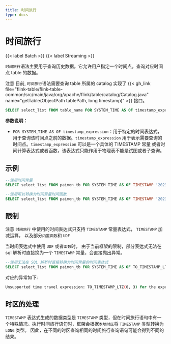 ```yaml
---
title: 时间旅行
type: docs
---
```

<!--
Licensed to the Apache Software Foundation (ASF) under one
or more contributor license agreements.  See the NOTICE file
distributed with this work for additional information
regarding copyright ownership.  The ASF licenses this file
to you under the Apache License, Version 2.0 (the
"License"); you may not use this file except in compliance
with the License.  You may obtain a copy of the License at

  http://www.apache.org/licenses/LICENSE-2.0

Unless required by applicable law or agreed to in writing,
software distributed under the License is distributed on an
"AS IS" BASIS, WITHOUT WARRANTIES OR CONDITIONS OF ANY
KIND, either express or implied.  See the License for the
specific language governing permissions and limitations
under the License.
-->

# 时间旅行

{{< label Batch >}} {{< label Streaming >}}

`时间旅行`语法主要用于查询历史数据。它允许用户指定一个时间点，查询对应时间点 table 的数据。

<span class="label label-danger">注意</span> 目前, `时间旅行`语法需要查询 table 所属的 catalog 实现了 {{< gh_link file="flink-table/flink-table-common/src/main/java/org/apache/flink/table/catalog/Catalog.java" name="getTable(ObjectPath tablePath, long timestamp)" >}} 接口。

```sql
SELECT select_list FROM table_name FOR SYSTEM_TIME AS OF timestamp_expression
```

**参数说明：**

- `FOR SYSTEM_TIME AS OF timestamp_expression`：用于特定的时间表达式，用于查询该时间点之前的数据。`timestamp_expression` 用于表示需要查询的时间点。`timestamp_expression` 可以是一个具体的 TIMESTAMP 常量 或者时间计算表达式或者函数，该表达式只能作用于物理表不能是试图或者子查询。

## 示例
 
```sql
--使用时间常量
SELECT select_list FROM paimon_tb FOR SYSTEM_TIME AS OF TIMESTAMP '2023-07-31 00:00:00'

--使用可以转换为时间常量时间函数
SELECT select_list FROM paimon_tb FOR SYSTEM_TIME AS OF TIMESTAMP '2023-07-31 00:00:00' - INTERVAL '1' DAY
```

## 限制

<span class="label label-danger">注意</span> `时间旅行` 中使用的时间表达式只支持 `TIMESTAMP` 常量表达式， `TIMESTAMP` 加减运算， 以及部分`内置函数`和 `UDF`

当时间表达式中使用 `UDF` 或者`函数`时， 由于当前框架的限制，部分表达式无法在 sql 解析时直接换为一个 `TIMESTAMP` 常量，会直接抛出异常。

```sql
--使用无法在 SQL 解析时直接转换为时间常量的时间表达式
SELECT select_list FROM paimon_tb FOR SYSTEM_TIME AS OF TO_TIMESTAMP_LTZ(0, 3)
```

对应的异常如下: 

```bash
Unsupported time travel expression: TO_TIMESTAMP_LTZ(0, 3) for the expression can not be reduced to a constant by Flink.
```

## 时区的处理

`TIMESTAMP` 表达式生成的数据类型是 `TIMESTAMP` 类型，但在时间旅行语句中有一个特殊情况。执行时间旅行语句时，框架会根据`本地时区`将 `TIMESTAMP` 类型转换为 `LONG` 类型。
因此，在不同的时区查询相同的时间旅行查询语句可能会得到不同的结果。
